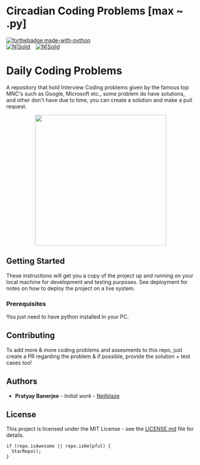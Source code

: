 # Circadian Coding Problems [max ~ .py]

[![forthebadge made-with-python](http://ForTheBadge.com/images/badges/made-with-python.svg)](https://www.python.org/)<br>
[![N|Solid](https://img.shields.io/github/last-commit/Neilblaze/Circadian-Coding-Problems)](https://img.shields.io/github/last-commit/Neilblaze/Circadian-Coding-Problems) &ensp; [![N|Solid](https://img.shields.io/badge/Circadian-Coding%20Questions-green)](https://img.shields.io/badge/Circadian-Coding%20Questions-green)

# Daily Coding Problems

A repository that hold Interview Coding problems given by the famous top MNC's such as Google, Microsoft etc., some problem do have solutions, and other don't have due to time, you can create a solution and make a pull request.

<p align="center">
<img src="https://github.com/Neilblaze/Circadian-Coding-Problems/blob/master/ultracode.png" width="350" height="350" align="center">
</p>

## Getting Started

These instructions will get you a copy of the project up and running on your local machine for development and testing purposes. See deployment for notes on how to deploy the project on a live system.

### Prerequisites

You just need to have python installed in your PC.

## Contributing

To add more & more coding problems and assesments to this repo, just create a PR regarding the problem & if possible, provide the solution + test cases too!

## Authors

* **Pratyay Banerjee** - *Initial work* - [Neilblaze](https://github.com/Neilblaze)

## License

This project is licensed under the MIT License - see the [LICENSE.md](LICENSE.md) file for details.

```
if (repo.isAwesome || repo.isHelpful) {
  StarRepo();
}
```
